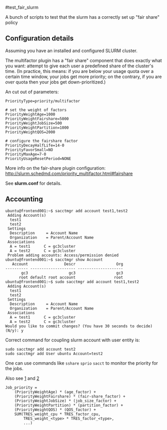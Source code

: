 
#test_fair_slurm

A bunch of scripts to test that the slurm has a correctly set up "fair share"
policy


## Configuration details

Assuming you have an installed and configured SLURM cluster.


The multifactor plugin has a "fair share" component that does exactly what you want: attempt to give each user a predefined share of the cluster's time.  (In practice, this means: if you are below your usage quota over a certain time window, your jobs get more priority; on the contrary, if you are *over* quota then your jobs get down-prioritized.)

An cut out of parameters:

    PriorityType=priority/multifactor

    # set the weight of factors
    PriorityWeightAge=1000
    PriorityWeightFairshare=5000
    PriorityWeightJobSize=500
    PriorityWeightPartition=1000
    PriorityWeightQOS=2000

    # configure the fairshare factor
    PriorityDecayHalfLife=14-0
    PriorityFavorSmall=NO
    PriorityMaxAge=7-0
    PriorityUsageResetPeriod=NONE

More info on the fair-share plugin configuration: <http://slurm.schedmd.com/priority_multifactor.html#fairshare>


See **slurm.conf** for details.

## Accounting


```
ubuntu@frontend001:~$ sacctmgr add account test1,test2
 Adding Account(s)
  test1
  test2
 Settings
  Description     = Account Name
  Organization    = Parent/Account Name
 Associations
  A = test1      C = gc3cluster
  A = test2      C = gc3cluster
 Problem adding accounts: Access/permission denied
ubuntu@frontend001:~$ sacctmgr show Account
   Account                Descr                  Org 
---------- -------------------- -------------------- 
       gc3                  gc3                  gc3 
      root default root account                 root 
ubuntu@frontend001:~$ sudo sacctmgr add account test1,test2
 Adding Account(s)
  test1
  test2
 Settings
  Description     = Account Name
  Organization    = Parent/Account Name
 Associations
  A = test1      C = gc3cluster
  A = test2      C = gc3cluster
Would you like to commit changes? (You have 30 seconds to decide)
(N/y): y

```


Correct command for coupling slurm account with user entity is: 

```
sudo sacctmgr add account test2
sudo sacctmgr add User ubuntu Account=test2
```


One can use commands like `sshare` `sprio` `sacct` to monitor the priority for the jobs.

Also see [1](https://www.hpc2n.umu.se/batchsystem/policies/abisko) and [2](http://slurm.schedmd.com/priority_multifactor.html)

```
Job_priority =
	(PriorityWeightAge) * (age_factor) +
	(PriorityWeightFairshare) * (fair-share_factor) +
	(PriorityWeightJobSize) * (job_size_factor) +
	(PriorityWeightPartition) * (partition_factor) +
	(PriorityWeightQOS) * (QOS_factor) +
	SUM(TRES_weight_cpu * TRES_factor_cpu,
	    TRES_weight_<type> * TRES_factor_<type>,
	    ...)
```
